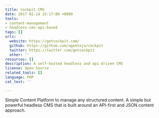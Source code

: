 ```yaml
---
title: Cockpit CMS
date: 2017-02-14 15:17:00 +0000
tools:
- content-management
- headless-cms-api-based
tags: []
urls:
  website: https://getcockpit.com/
  github: https://github.com/agentejo/cockpit
  twitter: https://twitter.com/getcockpit
  other: ''
resources: []
description: A self-hosted headless and api-driven CMS
license: Open Source
related_tools: []
language: PHP
cat_test: ''

---
```

Simple Content Platform to manage any structured content. A simple but powerful headless CMS that is built around an API-first and JSON content approach.
